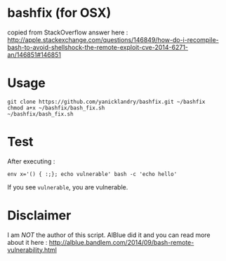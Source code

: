 bashfix (for OSX)
=======
copied from StackOverflow answer here : http://apple.stackexchange.com/questions/146849/how-do-i-recompile-bash-to-avoid-shellshock-the-remote-exploit-cve-2014-6271-an/146851#146851

# Usage

```
git clone https://github.com/yanicklandry/bashfix.git ~/bashfix
chmod a+x ~/bashfix/bash_fix.sh
~/bashfix/bash_fix.sh
```

# Test

After executing :
```
env x='() { :;}; echo vulnerable' bash -c 'echo hello'
```

If you see `vulnerable`, you are vulnerable.

# Disclaimer

I am *NOT* the author of this script. AlBlue did it and you can read more about it here : http://alblue.bandlem.com/2014/09/bash-remote-vulnerability.html
